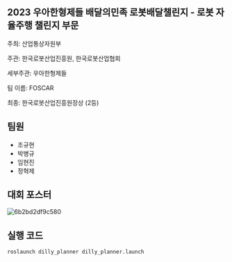 ## 2023 우아한형제들 배달의민족 로봇배달챌린지 - 로봇 자율주행 챌린지 부문

주최: 산업통상자원부

주관: 한국로봇산업진흥원, 한국로봇산업협회

세부주관: 우아한형제들 

팀 이름: FOSCAR

최종: 한국로봇산업진흥원장상 (2등)


## 팀원
- 조규현
- 박병규
- 임현진
- 정혁제


## 대회 포스터
![6b2bd2df9c580](https://github.com/FOSCAR/wooahan-hyungjedeul-robot-delivery-challenge-2023/assets/97654622/14ac5ca5-ff1c-4290-95fe-2953972dae7f)


## 실행 코드
```
roslaunch dilly_planner dilly_planner.launch
```
